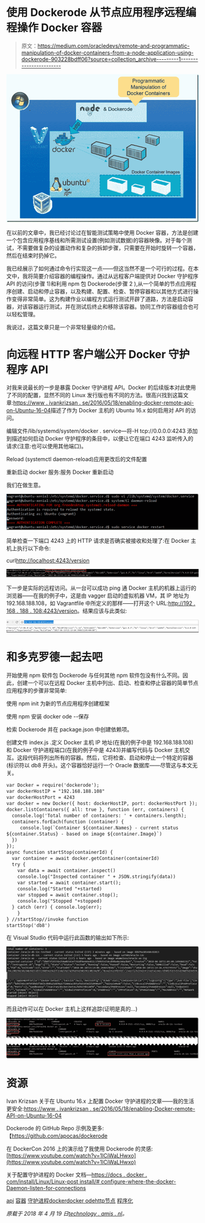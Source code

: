 # 使用 Dockerode 从节点应用程序远程编程操作 Docker 容器

> 原文：<https://medium.com/oracledevs/remote-and-programmatic-manipulation-of-docker-containers-from-a-node-application-using-dockerode-903228bdff06?source=collection_archive---------1----------------------->

![](img/cf637011b729f91f68c5b182a3dea2b2.png)

在以前的文章中，我已经讨论过在智能测试策略中使用 Docker 容器，方法是创建一个包含应用程序基线和所需测试设置(例如测试数据)的容器映像。对于每个测试，不需要做复杂的设置动作和复杂的拆卸步骤，只需要在开始时旋转一个容器，然后在结束时扔掉它。

我已经展示了如何通过命令行实现这一点——但这当然不是一个可行的过程。在本文中，我将简要介绍容器的编程操作。通过从远程客户端提供对 Docker 守护程序 API 的访问(步骤 1)和利用 npm 包 Dockerode(步骤 2 ),从一个简单的节点应用程序创建、启动和停止容器，以及构建、配置、检查、暂停容器和以其他方式进行操作变得非常简单。这为构建作业以编程方式运行测试开辟了道路，方法是启动容器，对该容器运行测试，并在测试后终止和移除该容器。协同工作的容器组合也可以轻松管理。

我说过，这篇文章只是一个非常轻量级的介绍。

# 向远程 HTTP 客户端公开 Docker 守护程序 API

对我来说最长的一步是暴露 Docker 守护进程 API。Docker 的后续版本对此使用了不同的配置，显然不同的 Linux 发行版也有不同的方法。很高兴找到这篇文章:[https://www . ivankrizsan . se/2016/05/18/enabling-docker-remote-api-on-Ubuntu-16-04](https://www.ivankrizsan.se/2016/05/18/enabling-docker-remote-api-on-ubuntu-16-04)描述了作为 Docker 主机的 Ubuntu 16.x 如何启用对 API 的访问。

编辑文件/lib/systemd/system/docker . service—将-H tcp://0.0.0.0:4243 添加到描述如何启动 Docker 守护程序的条目中，以便让它在端口 4243 监听传入的请求(注意:也可以使用其他端口)。

Reload (systemctl daemon-reload)应用更改后的文件配置

重新启动 docker 服务:服务 Docker 重新启动

我们在做生意。

![](img/576619d32a89b65f623e4ca5d6c9948d.png)

简单检查一下端口 4243 上的 HTTP 请求是否确实被接收和处理了:在 Docker 主机上执行以下命令:

curl[http://localhost:4243/version](http://localhost:4243/version)

![](img/96a080a77ca8bd5751b8e645f75c3623.png)

下一步是实际的远程访问。从一台可以成功 ping 通 Docker 主机的机器上运行的浏览器——在我的例子中，这是由 vagger 启动的虚拟机器 VM，其 IP 地址为 192.168.188.108，如 Vagrantfile 中所定义的那样——打开这个 URL:[http://192 . 168 . 188 . 108:4243/version](http://192.168.188.108:4243/version)。结果应该与此类似:

![](img/3b5499d524a36a9788145d6613fb3308.png)

# 和多克罗德一起去吧

开始使用 npm 软件包 Dockerode 与任何其他 npm 软件包没有什么不同。因此，创建一个可以在远程 Docker 主机中列出、启动、检查和停止容器的简单节点应用程序的步骤非常简单:

使用 npm init 为新的节点应用程序创建框架

使用 npm 安装 docker ode --保存

检索 Dockerode 并在 package.json 中创建依赖项。

创建文件 index.js .定义 Docker 主机 IP 地址(在我的例子中是 192.168.188.108)和 Docker 守护进程端口(在我的例子中是 4243)并编写代码与 Docker 主机交互。这段代码将列出所有的容器。然后，它将检查、启动和停止一个特定的容器(标识符以 db8 开头)。这个容器恰好运行一个 Oracle 数据库——尽管这与本文无关。

```
var Docker = require('dockerode'); 
var dockerHostIP = "192.168.188.108" 
var dockerHostPort = 4243 
var docker = new Docker({ host: dockerHostIP, port: dockerHostPort }); 
docker.listContainers({ all: true }, function (err, containers) {
  console.log('Total number of containers: ' + containers.length);
  containers.forEach(function (container) { 
     console.log(`Container ${container.Names} - current status ${container.Status} - based on image ${container.Image}`) 
  }) 
}); 
async function startStop(containerId) { 
  var container = await docker.getContainer(containerId) 
  try { 
    var data = await container.inspect() 
    console.log("Inspected container " + JSON.stringify(data)) 
    var started = await container.start(); 
    console.log("Started "+started) 
    var stopped = await container.stop(); 
    console.log("Stopped "+stopped) 
  } catch (err) { console.log(err); 
    } 
} //startStop//invoke function 
startStop('db8')
```

在 Visual Studio 代码中运行此函数的输出如下所示:

![](img/bba60e05eab44bf814cce4d560100f9c.png)

而且动作可以在 Docker 主机上这样追踪(证明是真的…)

![](img/f5e8e481e5b8d5be451ffa05d84d8235.png)

# 资源

Ivan Krizsan 关于在 Ubuntu 16.x 上配置 Docker 守护进程的文章——我的生活更安全:[https://www . ivankrizsan . se/2016/05/18/enabling-Docker-remote-API-on-Ubuntu-16-04](https://www.ivankrizsan.se/2016/05/18/enabling-docker-remote-api-on-ubuntu-16-04)

Dockerode 的 GitHub Repo 示例及更多:【https://github.com/apocas/dockerode 

在 DockerCon 2016 上的演示给了我使用 Dockerode 的灵感:[https://www.youtube.com/watch?v=1lCiWaLHwxo](https://www.youtube.com/watch?v=1lCiWaLHwxo)

关于配置守护进程的 Docker 文档—[https://docs . docker . com/install/Linux/Linux-post install/# configure-where-the-docker-Daemon-listen-for-connections](https://docs.docker.com/install/linux/linux-postinstall/#configure-where-the-docker-daemon-listens-for-connections)

[api](https://technology.amis.nl/tag/api/) [容器](https://technology.amis.nl/tag/container/) [守护进程](https://technology.amis.nl/tag/daemon/)[docker](https://technology.amis.nl/tag/docker/)[docker ode](https://technology.amis.nl/tag/dockerode/)[http](https://technology.amis.nl/tag/http/)[节点](https://technology.amis.nl/tag/node/) [程序化](https://technology.amis.nl/tag/programmatic/)

*原载于 2018 年 4 月 19 日*[*technology . amis . nl*](https://technology.amis.nl/2018/04/19/remote-and-programmatic-manipulation-of-docker-containers-from-a-node-application-using-dockerode/)*。*